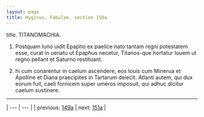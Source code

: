 ```yaml
---
layout: page
title: Hyginus, Fabulae, section 150a
---
```


title. TITANOMACHIA.



1. Postquam Iuno uidit Epapho ex paelice nato tantam regni potestatem esse, curat in uenatu ut Epaphus necetur, Titanos-que hortatur Iouem ut regno pellant et Saturno restituant.



2. hi cum conarentur in caelum ascendere, eos Iouis cum Minerua et Apolline et Diana praecipites in Tartarum deiecit. Atlanti autem, qui dux eorum fuit, caeli fornicem super umeros imposuit, qui adhuc dicitur caelum sustinere.



---

| --- | --- |
| previous: [149a](../149a/) | next: [151a](../151a/) |